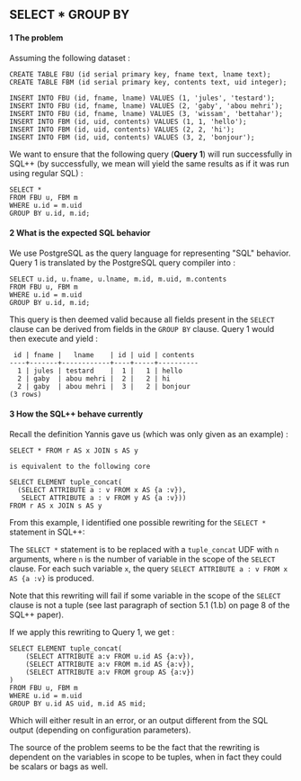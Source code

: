 ## SELECT * GROUP BY

#### 1 The problem

Assuming the following dataset :

```
CREATE TABLE FBU (id serial primary key, fname text, lname text);
CREATE TABLE FBM (id serial primary key, contents text, uid integer);

INSERT INTO FBU (id, fname, lname) VALUES (1, 'jules', 'testard');
INSERT INTO FBU (id, fname, lname) VALUES (2, 'gaby', 'abou mehri');
INSERT INTO FBU (id, fname, lname) VALUES (3, 'wissam', 'bettahar');
INSERT INTO FBM (id, uid, contents) VALUES (1, 1, 'hello');
INSERT INTO FBM (id, uid, contents) VALUES (2, 2, 'hi');
INSERT INTO FBM (id, uid, contents) VALUES (3, 2, 'bonjour');
```

We want to ensure that the following query (**Query 1**) will run successfully in SQL++ (by successfully, we mean will yield the same results as if it was run using regular SQL) :

```
SELECT *
FROM FBU u, FBM m
WHERE u.id = m.uid
GROUP BY u.id, m.id;
```

#### 2 What is the expected SQL behavior

We use PostgreSQL as the query language for representing "SQL" behavior. Query 1 is translated by the PostgreSQL query compiler into :

```
SELECT u.id, u.fname, u.lname, m.id, m.uid, m.contents
FROM FBU u, FBM m
WHERE u.id = m.uid
GROUP BY u.id, m.id;
```

This query is then deemed valid because all fields present in the `SELECT` clause can be derived from fields in the `GROUP BY` clause. Query 1 would then execute and yield :

```
 id | fname |   lname    | id | uid | contents
----+-------+------------+----+-----+----------
  1 | jules | testard    |  1 |   1 | hello
  2 | gaby  | abou mehri |  2 |   2 | hi
  2 | gaby  | abou mehri |  3 |   2 | bonjour
(3 rows)
```

#### 3 How the SQL++ behave currently

Recall the definition Yannis gave us (which was only given as an example) :

```
SELECT * FROM r AS x JOIN s AS y

is equivalent to the following core

SELECT ELEMENT tuple_concat(
  (SELECT ATTRIBUTE a : v FROM x AS {a :v}),
   SELECT ATTRIBUTE a : v FROM y AS {a :v}))
FROM r AS x JOIN s AS y
```

From this example, I identified one possible rewriting for the `SELECT *` statement in SQL++:

The `SELECT *` statement is to be replaced with a `tuple_concat` UDF with `n` arguments, where `n` is the number of variable in the scope of the `SELECT` clause. For each such variable `x`, the query `SELECT ATTRIBUTE a : v FROM x AS {a :v}` is produced.

Note that this rewriting will fail if some variable in the scope of the `SELECT` clause is not a tuple (see last paragraph of section 5.1 (1.b) on page 8 of the SQL++ paper). 

If we apply this rewriting to Query 1, we get :

```
SELECT ELEMENT tuple_concat(
	(SELECT ATTRIBUTE a:v FROM u.id AS {a:v}),
	(SELECT ATTRIBUTE a:v FROM m.id AS {a:v}),
	(SELECT ATTRIBUTE a:v FROM group AS {a:v})
)
FROM FBU u, FBM m
WHERE u.id = m.uid
GROUP BY u.id AS uid, m.id AS mid;
```

Which will either result in an error, or an output different from the SQL output (depending on configuration parameters).

The source of the problem seems to be the fact that the rewriting is dependent on the variables in scope to be tuples, when in fact they could be scalars or bags as well.
